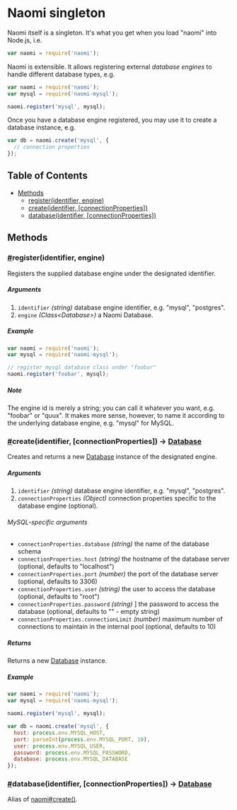 # Naomi singleton

Naomi itself is a singleton. It's what you get when you load "naomi" into Node.js, i.e.

```javascript
var naomi = require('naomi');
```
Naomi is extensible. It allows registering external _database engines_ to handle different database types, e.g.

```javascript
var naomi = require('naomi');
var mysql = require('naomi-mysql');

naomi.register('mysql', mysql);
```
Once you have a database engine registered, you may use it to create a database instance, e.g.

```javascript
var db = naomi.create('mysql', {
  // connection properties
});
```

## Table of Contents

* [Methods](#methods)
  * [register(identifier, engine)](#register)
  * [create(identifier, [connectionProperties])](#create)
  * [database(identifier, [connectionProperties])](#database)

## Methods

### <a name="register" href="register">#</a>register(identifier, engine)

Registers the supplied database engine under the designated identifier.

##### Arguments

1. `identifier` _(string)_ database engine identifier, e.g. "mysql", "postgres".
2. `engine` _(Class\<Database\>)_ a Naomi Database.

##### Example

```javascript
var naomi = require('naomi');
var mysql = require('naomi-mysql');

// register mysql database class under "foobar"
naomi.register('foobar', mysql);
```

##### Note

The engine id is merely a string; you can call it whatever you want, e.g. "foobar" or "quux". It makes more sense, however, to name it according to the underlying database engine, e.g. "mysql" for MySQL.

### <a name="create" href="create">#</a>create(identifier, [connectionProperties]) -> [Database](database.md)

Creates and returns a new [Database](database.md) instance of the designated engine.

##### Arguments

1. `identifier` _(string)_ database engine identifier, e.g. "mysql", "postgres".
2. `connectionProperties` _(Object)_ connection properties specific to the database engine (optional).

###### MySQL-specific arguments

* `connectionProperties.database` _(string)_ the name of the database schema
* `connectionProperties.host` _(string)_ the hostname of the database server (optional, defaults to "localhost")
* `connectionProperties.port` _(number)_ the port of the database server (optional, defaults to 3306)
* `connectionProperties.user` _(string)_ the user to access the database (optional, defaults to "root")
* `connectionProperties.password` _(string)_ ] the password to access the database (optional, defaults to "" - empty string)
* `connectionProperties.connectionLimit` _(number)_ maximum number of connections to maintain in the internal pool (optional, defaults to 10)

##### Returns

Returns a new [Database](database.md) instance.

##### Example

```javascript
var naomi = require('naomi');
var mysql = require('naomi-mysql');

naomi.register('mysql', mysql);

var db = naomi.create('mysql', {
  host: process.env.MYSQL_HOST,
  port: parseInt(process.env.MYSQL_PORT, 10),
  user: process.env.MYSQL_USER,
  password: process.env.MYSQL_PASSWORD,
  database: process.env.MYSQL_DATABASE
});
```

### <a name="database" href="database">#</a>database(identifier, [connectionProperties]) -> [Database](database.md)

Alias of [naomi#create()](#create).
